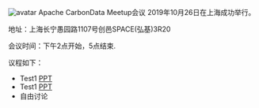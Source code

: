 ![avatar](/img/2019-10-26-user.jpg)
Apache CarbonData Meetup会议 2019年10月26日在上海成功举行。

地址：上海长宁愚园路1107号创邑SPACE(弘基)3R20

会议时间：下午2点开始，5点结束.

议程如下：

* Test1 [PPT](/test)
* Test1 [PPT](/xx)
* 自由讨论
